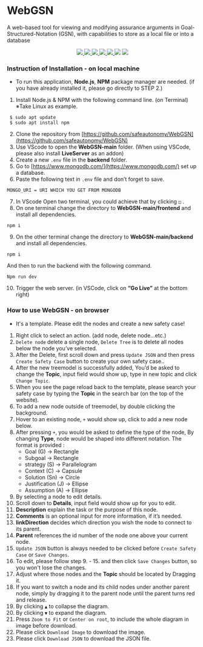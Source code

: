 # WebGSN

A web-based tool for viewing and modifying assurance arguments in Goal-Structured-Notation (GSN), with capabilities to store as a local file or into a database

<div id="badges" align="center">
  <a href="https://nodejs.org/en">
    <img src="https://img.shields.io/badge/Node%20js-339933?style=for-the-badge&logo=nodedotjs&logoColor=white"/>
  </a>
  <a href="https://docs.npmjs.com/downloading-and-installing-node-js-and-npm">
    <img src="https://img.shields.io/badge/npm-CB3837?style=for-the-badge&logo=npm&logoColor=white"/>
  </a>
  <a href="https://gojs.net/latest/learn/graphObject.html">
  <img src="https://img.shields.io/badge/Go%20%20%20GoJs-004880?style=for-the-badge&logo=&logoColor=white">
  </a>
  <a href="https://www.mongodb.com/">
  <img src="https://img.shields.io/badge/MongoDB-4EA94B?style=for-the-badge&logo=mongodb&logoColor=white">
  </a>
  <a href="https://code.visualstudio.com/download">
  <img src="https://img.shields.io/badge/VSCode-0078D4?style=for-the-badge&logo=visual%20studio%20code&logoColor=white">
  </a>
  <img src="https://img.shields.io/badge/JavaScript-323330?style=for-the-badge&logo=javascript&logoColor=F7DF1E">
  <img src="https://img.shields.io/badge/json-5E5C5C?style=for-the-badge&logo=json&logoColor=white">
</div>

### Instruction of Installation - on local machine

* To run this application, **Node.js**, **NPM** package manager are needed. (if you have already installed it, please go directly to STEP 2.)

1. Install Node.js & NPM with the following command line. (on Terminal) ※Take Linux as example.
```
 $ sudo apt update 
 $ sudo apt install npm
```
2. Clone the repository from  [https://github.com/safeautonomy/WebGSN](https://github.com/safeautonomy/WebGSN)
3. Use VScode to open the **WebGSN-main** folder. (When using VSCode, please also install **LiveServer** as an addon)
4. Create a new `.env` file in the **backend** folder.
5. Go to  [https://www.mongodb.com/](https://www.mongodb.com/) set up a database.
6. Paste the following text in `.env` file and don’t forget to save.
```
MONGO_URI = URI WHICH YOU GET FROM MONGODB
```
7. In VScode Open two terminal, you could achieve that by clicking ` ◫ ` .
8. On one terminal change the directory to **WebGSN-main/frontend** and install all dependencies.
```
npm i
```
9. On the other terminal change the directory to **WebGSN-main/backend** and install all dependencies.
```
npm i
```
  And then to run the backend with the following command.
```
Npm run dev
```
10. Trigger the web server. (in VSCode, click on **“Go Live”** at the bottom right)

### How to use WebGSN - on browser

* It's a template. Please edit the nodes and create a new safety case!

1. Right click to select an action. (add node, delete node…etc.)
2. `Delete node` delete a single node, `Delete Tree` is to delete all nodes below the node you’ve selected.
3. After the Delete, first scroll down and press `Update JSON` and then press `Create Safety Case` button to create your own safety case..
4. After the new treemodel is successfully added, You’d be asked to change the **Topic**, input field would show up, type in new topic and click `Change Topic`.
5. When you see the page reload back to the template, please search your safety case by typing the **Topic** in the search bar (on the top of the website). 
6. To add a new node outside of treemodel, by double clicking the background.
7. Hover to an existing node, ` + ` would show up, click to add a new node below. 
8. After pressing ` + `, you would be asked to define the type of the node, By changing **Type**, node would be shaped into different notation.
 The format is provided :
   * Goal (G)  → Rectangle
   * Subgoal → Rectangle
   * strategy (S) → Parallelogram
   * Context (C) → Capsule
   * Solution (Sn) → Circle
   * Justification (J) → Ellipse
   * Assumption (A) → Ellipse
10. By selecting a node to edit details.
11. Scroll down to **Details**, input field would show up for you to edit.
12. **Description** explain the task or the purpose of this node.
13. **Comments** is an optional input for more information, if it’s needed.
14. **linkDirection** decides which direction you wish the node to connect to its parent.
15. **Parent** references the id number of the node one above your current node.
16. `Update JSON` button is always needed to be clicked before `Create Safety Case` or `Save Changes`. 
17. To edit, please follow step 9. - 15. and then click `Save Changes` button, so you won't lose the changes.
18. Adjust where those nodes and the **Topic** should be located by Dragging it.
19. If you want to switch a node and its child nodes under another parent node, simply by dragging it to the parent node until the parent turns red and release. 
20. By clicking ` ▲ ` to collapse the diagram.
21. By clicking ` ▼ ` to expand the diagram.
22. Press `Zoom to Fit` or `Center on root`, to include the whole diagram in image before download.
23. Please click `Download Image` to download the image.
24. Please click `Download JSON` to download the JSON file.
